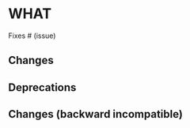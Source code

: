 # WHAT
<!-- Remove if not applicable. -->

Fixes # (issue)

## Changes
<!-- A list of changes made by this PR. -->

<!-- Remove if not applicable. -->
## Deprecations
<!-- A list of deprecated features made by this PR. -->

<!-- Remove if not applicable. -->
## Changes (backward incompatible)
<!-- A list of backward incompatible changes made by this PR. -->
